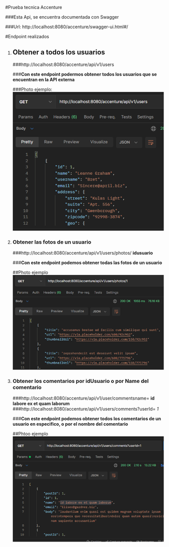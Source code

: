 #Prueba tecnica Accenture

###Esta Api, se encuentra documentada con Swagger 

###Url: http://localhost:8080/accenture/swagger-ui.html#/

#Endpoint realizados

1. ## Obtener a todos los usuarios
    
    ###http://localhost:8080/accenture/api/v1/users

    ###**Con este endpoint podermos obtener todos los usuarios que se encuentran en la API externa**

    ###Photo ejemplo: 
    ![img_2.png](img_2.png)

2. ### Obtener las fotos de un usuario

   ###http://localhost:8080/accenture/api/v1/users/photos/ **idusuario**

    ###**Con este endpoint podemos obtener todas las fotos de un usuario**

    ##Photo ejemplo
   ![img.png](img.png)
    

3. ### Obtener los comentarios por idUsuario o por Name del comentario

    ###http://localhost:8080/accenture/api/v1/user/commentsname= **id labore ex et quam laborum**
    ###http://localhost:8080/accenture/api/v1/users/comments?userId= *1*

    ###**Con este endpoint podemos obtener todos los comentarios de un usuario en especifico, o por el nombre del comentario**
    
    ##Phtoo ejemplo
    ![img_3.png](img_3.png)